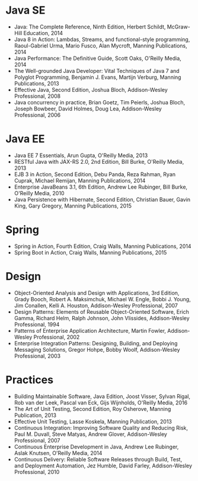 # Java SE
* Java: The Complete Reference, Ninth Edition, Herbert Schildt, McGraw-Hill Education, 2014
* Java 8 in Action: Lambdas, Streams, and functional-style programming, Raoul-Gabriel Urma, Mario Fusco, Alan Mycroft, Manning Publications, 2014
* Java Performance: The Definitive Guide, Scott Oaks, O'Reilly Media, 2014
* The Well-grounded Java Developer: Vital Techniques of Java 7 and Polyglot Programming, Benjamin J. Evans, Martijn Verburg, Manning Publications, 2013
* Effective Java, Second Edition, Joshua Bloch, Addison-Wesley Professional, 2008
* Java concurrency in practice, Brian Goetz, Tim Peierls, Joshua Bloch, Joseph Bowbeer, David Holmes, Doug Lea, Addison-Wesley Professional, 2006

# Java EE
* Java EE 7 Essentials, Arun Gupta, O'Reilly Media, 2013
* RESTful Java with JAX-RS 2.0, 2nd Edition, Bill Burke, O'Reilly Media, 2013
* EJB 3 in Action, Second Edition, Debu Panda, Reza Rahman, Ryan Cuprak, Michael Remijan, Manning Publications, 2014
* Enterprise JavaBeans 3.1, 6th Edition, Andrew Lee Rubinger, Bill Burke, O'Reilly Media, 2010
* Java Persistence with Hibernate, Second Edition, Christian Bauer, Gavin King, Gary Gregory, Manning Publications, 2015

# Spring
* Spring in Action, Fourth Edition, Craig Walls, Manning Publications, 2014
* Spring Boot in Action, Craig Walls, Manning Publications, 2015

# Design
* Object-Oriented Analysis and Design with Applications, 3rd Edition, Grady Booch, Robert A. Maksimchuk, Michael W. Engle, Bobbi J. Young, Jim Conallen, Kelli A. Houston, Addison-Wesley Professional, 2007
* Design Patterns: Elements of Reusable Object-Oriented Software, Erich Gamma, Richard Helm, Ralph Johnson, John Vlissides, Addison-Wesley Professional, 1994
* Patterns of Enterprise Application Architecture, Martin Fowler, Addison-Wesley Professional, 2002
* Enterprise Integration Patterns: Designing, Building, and Deploying Messaging Solutions, Gregor Hohpe, Bobby Woolf, Addison-Wesley Professional, 2003

# Practices
* Building Maintainable Software, Java Edition, Joost Visser, Sylvan Rigal, Rob van der Leek, Pascal van Eck, Gijs Wijnholds, O'Reilly Media, 2016
* The Art of Unit Testing, Second Edition, Roy Osherove, Manning Publication, 2013
* Effective Unit Testing, Lasse Koskela, Manning Publication, 2013
* Continuous Integration: Improving Software Quality and Reducing Risk, Paul M. Duvall, Steve Matyas, Andrew Glover, Addison-Wesley Professional, 2007
* Continuous Enterprise Development in Java, Andrew Lee Rubinger, Aslak Knutsen, O'Reilly Media, 2014
* Continuous Delivery: Reliable Software Releases through Build, Test, and Deployment Automation, Jez Humble, David Farley, Addison-Wesley Professional, 2010

